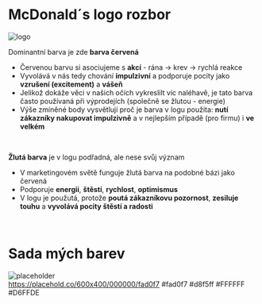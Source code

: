 # McDonald´s logo rozbor

![logo](https://1000logos.net/wp-content/uploads/2017/03/McDonalds-logo.png)  

Dominantní barva je zde **barva červená**
- Červenou barvu si asociujeme s **akcí** - rána -> krev -> rychlá reakce
- Vyvolává v nás tedy chování **impulzivní** a podporuje pocity jako **vzrušení (excitement)** a **vášeň**
- Jelikož dokáže věci v našich očích vykreslilt víc naléhavě, je tato barva často používaná při výprodejích (společně se žlutou - energie)
- Výše zmíněné body vysvětlují proč je barva v logu použita: **nutí zákazníky nakupovat impulzivně** a v nejlepším případě (pro firmu) i **ve velkém**
<br>

**Žlutá barva** je v logu podřadná, ale nese svůj význam
- V marketingovém světě funguje žlutá barva na podobné bázi jako červená
- Podporuje **energii**, **štěstí**, **rychlost**, **optimismus**
- V logu je použutá, protože **poutá zákazníkovu pozornost**, **zesiluje touhu** a **vyvolává pocity štěstí a radosti**
<br>

# Sada mých barev

![placeholder](https://placehold.co/300x300/fad0f7/FFF)  
https://placehold.co/600x400/000000/fad0f7
#fad0f7
#d8f5ff
#FFFFFF
#D6FFDE
